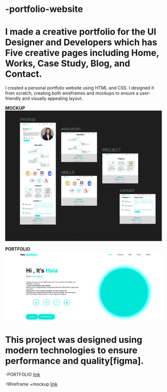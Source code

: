 # -portfolio-website







# I made a creative portfolio for the UI Designer and Developers which has Five creative pages including Home, Works, Case Study, Blog, and Contact.
I created a personal portfolio website using HTML and CSS. I designed it from scratch, creating both wireframes and mockups to ensure a user-friendly and visually appealing layout.







 **MOCKUP**
![image](mockup.png)



 **PORTFOLIO**
![image](website.png)





# This project was designed using modern technologies to ensure performance and quality[figma].

  -PORTFOLIO
  [link](https://halaabushehab.github.io/-portfolio-website/)

  -Wireframe +mockup
  [link]( https://www.figma.com/design/7EbXwhTpjuBo7TpnOSPDhA/Untitled?t=4J2C2qa0DUbWqB6r-0
  )
